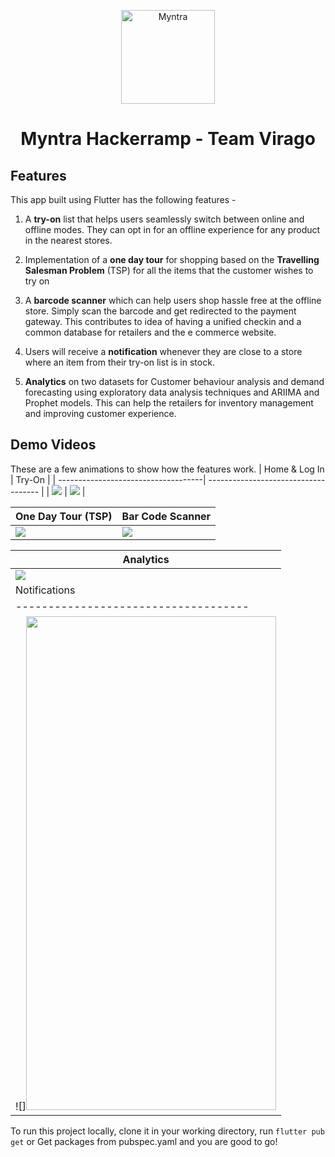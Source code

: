 <p align="center">
    <img alt="Myntra" src="/Myntra_App/assets/images/myntralogo.png" width="150">
</p>

<h1 align="center">
    Myntra Hackerramp - Team Virago
</h1>

## Features

This app built using Flutter has the following features - 

1. A **try-on** list that helps users seamlessly switch between online and offline modes. They can opt in for an offline experience for any product in the nearest stores.

2. Implementation of a **one day tour** for shopping based on the **Travelling Salesman Problem** (TSP) for all the items that the customer wishes to try on

3. A **barcode scanner** which can help users shop hassle free at the offline store. Simply scan the barcode and get redirected to the payment gateway. This contributes to idea of having a unified checkin and a common database for retailers and the e commerce website.

4. Users will receive a **notification** whenever they are close to a store where an item from their try-on list is in stock.

5. **Analytics** on two datasets for Customer behaviour analysis and demand forecasting using exploratory data analysis techniques and ARIIMA and Prophet models. This can help the retailers for inventory management and improving customer experience.

## Demo Videos

These are a few animations to show how the features work.
| Home & Log In                       | Try-On                             |
| ------------------------------------| ------------------------------------ |
| ![](/demo_gifs/intro.gif) | ![](/demo_gifs/newTryOn.gif) |

| One Day Tour (TSP)                   | Bar Code Scanner                     |
| ------------------------------------ | ------------------------------------ |
| ![](/demo_gifs/map.gif) | ![](/demo_gifs/newBarCode.gif) |

| Analytics                            |
| ------------------------------------ |
| ![](/demo_gifs/analytics.gif) |
| Notifications                       |
| ------------------------------------|
| ![]<img src="/demo_gifs/notification.gif" width="400" height="790"/> |


To run this project locally, clone it in your working directory, run `flutter pub get` or Get packages from pubspec.yaml and you are good to go!
